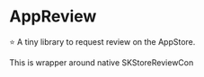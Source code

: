 # AppReview

⭐️ A tiny library to request review on the AppStore.

This is wrapper around native SKStoreReviewCon